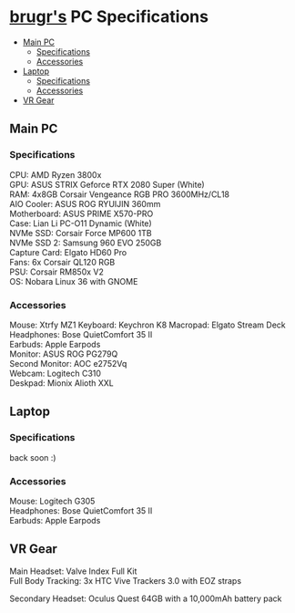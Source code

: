 # [brugr's](https://brugr.github.io) PC Specifications

- [Main PC](#main-pc)
  - [Specifications](#specifications)
  - [Accessories](#accessories)
- [Laptop](#laptop)
  - [Specifications](#specifications-1) 
  - [Accessories](#accessories-1)
- [VR Gear](#vr-gear)

## Main PC

### Specifications

CPU: AMD Ryzen 3800x  
GPU: ASUS STRIX Geforce RTX 2080 Super (White)  
RAM: 4x8GB Corsair Vengeance RGB PRO 3600MHz/CL18  
AIO Cooler: ASUS ROG RYUIJIN 360mm  
Motherboard: ASUS PRIME X570-PRO  
Case: Lian Li PC-O11 Dynamic (White)  
NVMe SSD: Corsair Force MP600 1TB  
NVMe SSD 2: Samsung 960 EVO 250GB  
Capture Card: Elgato HD60 Pro  
Fans: 6x Corsair QL120 RGB  
PSU: Corsair RM850x V2  
OS: Nobara Linux 36 with GNOME

### Accessories

Mouse: Xtrfy MZ1 
Keyboard: Keychron K8
Macropad: Elgato Stream Deck  
Headphones: Bose QuietComfort 35 II  
Earbuds: Apple Earpods  
Monitor: ASUS ROG PG279Q  
Second Monitor: AOC e2752Vq  
Webcam: Logitech C310  
Deskpad: Mionix Alioth XXL

## Laptop

### Specifications

back soon :)

### Accessories

Mouse: Logitech G305  
Headphones: Bose QuietComfort 35 II  
Earbuds: Apple Earpods  

## VR Gear

Main Headset: Valve Index Full Kit  
Full Body Tracking: 3x HTC Vive Trackers 3.0 with EOZ straps  
  
Secondary Headset: Oculus Quest 64GB with a 10,000mAh battery pack
